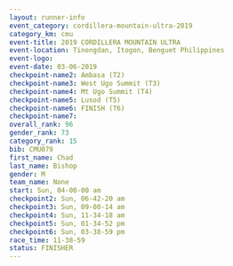 ```yaml
---
layout: runner-info 
event_category: cordillera-mountain-ultra-2019 
category_km: cmu 
event-title: 2019 CORDILLERA MOUNTAIN ULTRA 
event-location: Tinongdan, Itogon, Benguet Philippines 
event-logo: 
event-date: 03-06-2019 
checkpoint-name2: Ambasa (T2) 
checkpoint-name3: West Ugo Summit (T3) 
checkpoint-name4: Mt Ugo Summit (T4) 
checkpoint-name5: Lusod (T5) 
checkpoint-name6: FINISH (T6) 
checkpoint-name7: 
overall_rank: 96
gender_rank: 73
category_rank: 15
bib: CMU079
first_name: Chad
last_name: Bishop
gender: M
team_name: None
start: Sun, 04-00-00 am
checkpoint2: Sun, 06-42-20 am
checkpoint3: Sun, 09-00-14 am
checkpoint4: Sun, 11-34-18 am
checkpoint5: Sun, 01-34-52 pm
checkpoint6: Sun, 03-38-59 pm
race_time: 11-38-59
status: FINISHER
---
```

